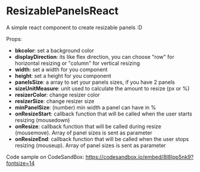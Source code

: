 # ResizablePanelsReact

A simple react component to create resizable panels :D

Props:

- **bkcolor**: set a background color
- **displayDirection**: its like flex direction, you can choose "row" for horizontal resizing or "column" for vertical resizing
- **width**: set a width for you component
- **height**: set a height for you component
- **panelsSize**: a array to set your panels sizes, if you have 2 panels
- **sizeUnitMeasure**: unit used to calculate the amount to resize (px or %)
- **resizerColor**: change resizer color
- **resizerSize**: change resizer size
- **minPanelSize**: (number) min width a panel can have in %
- **onResizeStart**: callback function that will be called when the user starts resizing (mousedown)
- **onResize**: callback function that will be called during resize (mousemove). Array of panel sizes is sent as parameter
- **onResizeEnd**: callback function that will be called when the user stops resizing (mouseup). Array of panel sizes is sent as parameter

Code sample on CodeSandBox: https://codesandbox.io/embed/8l8lpp5nk9?fontsize=14
